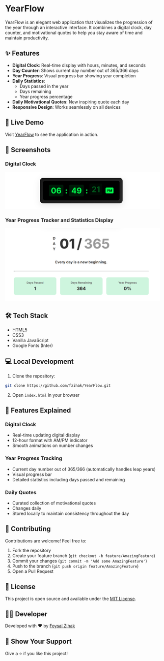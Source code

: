 # YearFlow

YearFlow is an elegant web application that visualizes the progression of the year through an interactive interface. It combines a digital clock, day counter, and motivational quotes to help you stay aware of time and maintain productivity.

## ✨ Features

- **Digital Clock**: Real-time display with hours, minutes, and seconds
- **Day Counter**: Shows current day number out of 365/366 days
- **Year Progress**: Visual progress bar showing year completion
- **Daily Statistics**:
  - Days passed in the year
  - Days remaining
  - Year progress percentage
- **Daily Motivational Quotes**: New inspiring quote each day
- **Responsive Design**: Works seamlessly on all devices

## 🚀 Live Demo

Visit [YearFlow](https://fzihak.github.io/YearFlow) to see the application in action.

## 📱 Screenshots

### Digital Clock
![Digital Clock ](screenshots/screenshot1.png)

### Year Progress Tracker and Statistics Display
![Year Progress Tracker and Statistics Display](screenshots/screenshot2.png)

## 🛠️ Tech Stack

- HTML5
- CSS3
- Vanilla JavaScript
- Google Fonts (Inter)

## 💻 Local Development

1. Clone the repository:
```bash
git clone https://github.com/fzihak/YearFlow.git
```

2. Open `index.html` in your browser

## 🎨 Features Explained

### Digital Clock
- Real-time updating digital display
- 12-hour format with AM/PM indicator
- Smooth animations on number changes

### Year Progress Tracking
- Current day number out of 365/366 (automatically handles leap years)
- Visual progress bar
- Detailed statistics including days passed and remaining

### Daily Quotes
- Curated collection of motivational quotes
- Changes daily
- Stored locally to maintain consistency throughout the day

## 🤝 Contributing

Contributions are welcome! Feel free to:

1. Fork the repository
2. Create your feature branch (`git checkout -b feature/AmazingFeature`)
3. Commit your changes (`git commit -m 'Add some AmazingFeature'`)
4. Push to the branch (`git push origin feature/AmazingFeature`)
5. Open a Pull Request

## 📝 License

This project is open source and available under the [MIT License](LICENSE).

## 👨‍💻 Developer

Developed with ❤️ by [Foysal Zihak](https://github.com/fzihak)

## 🌟 Show Your Support

Give a ⭐️ if you like this project!
